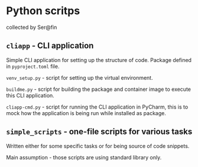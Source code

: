 # Python scritps

collected by Ser@fin

## `cliapp` - CLI application

Simple CLI application for setting up the structure of code.
Package defined in `pyproject.toml` file.

`venv_setup.py` - script for setting up the virtual environment.

`buildme.py` - script for building the package and container image to execute this CLI application.

`cliapp-cmd.py` - script for running the CLI application in PyCharm, this is to mock how the application 
is being run while installed as package.

## `simple_scripts` - one-file scripts for various tasks

Written either for some specific tasks or for being source of code snippets.

Main assumption - those scripts are using standard library only.
